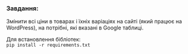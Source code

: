 ### Завдання:

Змінити всі ціни в товарах і їхніх варіаціях на сайті (який працює на WordPress), на потрібні, які вказані в Google таблиці. 

Для встановлення бібліотек:  
`pip install -r requirements.txt`